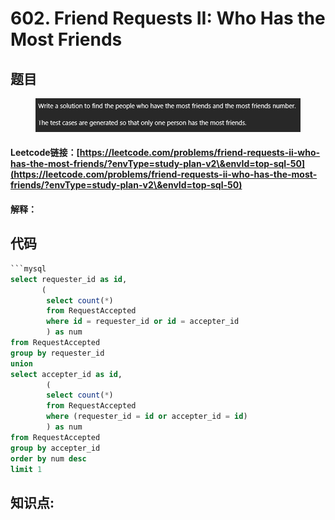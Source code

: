 # 602. Friend Requests II: Who Has the Most Friends

## 题目

<figure><img src="../../.gitbook/assets/image (1) (1) (1) (1) (1) (1) (1) (1).png" alt=""><figcaption></figcaption></figure>

#### Leetcode链接：[https://leetcode.com/problems/friend-requests-ii-who-has-the-most-friends/?envType=study-plan-v2\&envId=top-sql-50](https://leetcode.com/problems/friend-requests-ii-who-has-the-most-friends/?envType=study-plan-v2\&envId=top-sql-50)

#### 解释：

## 代码

````sql
```mysql
select requester_id as id,
       (
        select count(*) 
        from RequestAccepted
        where id = requester_id or id = accepter_id
        ) as num
from RequestAccepted
group by requester_id
union
select accepter_id as id,
        (
        select count(*) 
        from RequestAccepted  
        where (requester_id = id or accepter_id = id)
        ) as num
from RequestAccepted
group by accepter_id
order by num desc 
limit 1
````

## **知识点:**&#x20;
